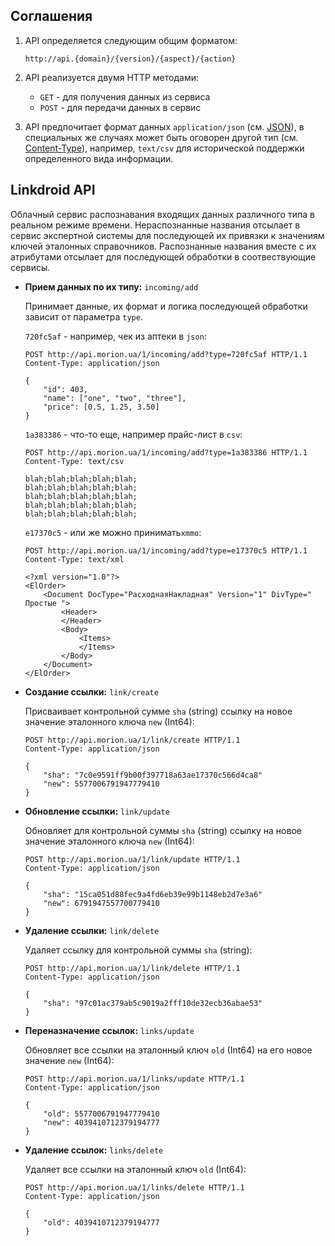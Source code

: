 Соглашения 
----------

1. API определяется следующим общим форматом:

	```
	http://api.{domain}/{version}/{aspect}/{action}
	```

2. API реализуется двумя HTTP методами: 

	* `GET` - для получения данных из сервиса
	* `POST` - для передачи данных в сервис

3. API предпочитает формат данных `application/json` (см. [JSON](http://json.org/)), в специальных же случаях может быть оговорен другой тип (см. [Content-Type](http://en.wikipedia.org/wiki/Mime_type)), например, `text/csv` для исторической поддержки определенного вида информации.


Linkdroid API
-------------

Облачный сервис распознавания входящих данных различного типа в реальном режиме времени. Нераспознанные названия отсылает в сервис экспертной системы для последующей их привязки к значениям ключей эталонных справочников. Распознанные названия вместе с их атрибутами отсылает для последующей обработки в соотвествующие сервисы.

* **Прием данных по их типу:** `incoming/add`

	Принимает данные, их формат и логика последующей обработки зависит от параметра `type`.

	`720fc5af` - например, чек из аптеки в `json`:

	```
	POST http://api.morion.ua/1/incoming/add?type=720fc5af HTTP/1.1
	Content-Type: application/json

	{
		"id": 403,
		"name": ["one", "two", "three"],
		"price": [0.5, 1.25, 3.50]
	}
	```

	`1a383386` - что-то еще, например прайс-лист в `csv`:

	```
	POST http://api.morion.ua/1/incoming/add?type=1a383386 HTTP/1.1
	Content-Type: text/csv

	blah;blah;blah;blah;blah;
	blah;blah;blah;blah;blah;
	blah;blah;blah;blah;blah;
	blah;blah;blah;blah;blah;
	blah;blah;blah;blah;blah;
	```	

	`e17370c5` - или же можно принимать`xmmo`: 

	```
	POST http://api.morion.ua/1/incoming/add?type=e17370c5 HTTP/1.1
	Content-Type: text/xml

	<?xml version="1.0"?>
	<ElOrder> 
		<Document DocType="РасходнаяНакладная" Version="1" DivType=" Простые ">
			<Header> 
			</Header> 
			<Body>
				<Items>
				</Items>
			</Body> 
		</Document> 
	</ElOrder> 
	```

* **Создание ссылки:** `link/create`
	
	Присваивает контрольной сумме `sha` (string) ссылку на новое значение эталонного ключа `new` (Int64):

	```
	POST http://api.morion.ua/1/link/create HTTP/1.1
	Content-Type: application/json
	
	{
		"sha": "7c0e9591ff9b00f397718a63ae17370c566d4ca8"
		"new": 5577006791947779410
	}
	```

* **Обновление ссылки:** `link/update`
	
	Обновляет для контрольной суммы `sha` (string) ссылку на новое значение эталонного ключа `new` (Int64):

	```
	POST http://api.morion.ua/1/link/update HTTP/1.1
	Content-Type: application/json

	{
		"sha": "15ca051d88fec9a4fd6eb39e99b1148eb2d7e3a6"
		"new": 6791947557700779410
	}
	```

* **Удаление ссылки:** `link/delete`
	
	Удаляет ссылку для контрольной суммы `sha` (string):

	```
	POST http://api.morion.ua/1/link/delete HTTP/1.1
	Content-Type: application/json

	{
		"sha": "97c01ac379ab5c9019a2fff10de32ecb36abae53"
	}
	```

* **Переназначение ссылок:** `links/update`

	Обновляет все ссылки на эталонный ключ `old` (Int64) на его новое значение `new` (Int64):

	```
	POST http://api.morion.ua/1/links/update HTTP/1.1
	Content-Type: application/json

	{
		"old": 5577006791947779410
		"new": 4039410712379194777
	}
	```

* **Удаление ссылок:** `links/delete`

	Удаляет все ссылки на эталонный ключ `old` (Int64):

	```
	POST http://api.morion.ua/1/links/delete HTTP/1.1
	Content-Type: application/json

	{
		"old": 4039410712379194777
	}
	```